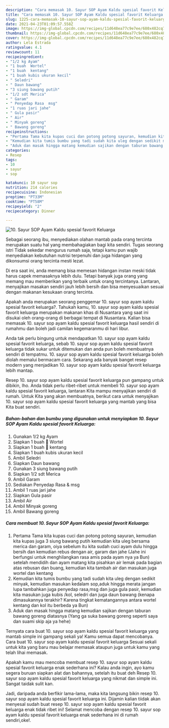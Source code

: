 ```yaml
---
description: "Cara memasak 10. Sayur SOP Ayam Kaldu spesial favorit Keluarga yang enak Untuk Jualan"
title: "Cara memasak 10. Sayur SOP Ayam Kaldu spesial favorit Keluarga yang enak Untuk Jualan"
slug: 1225-cara-memasak-10-sayur-sop-ayam-kaldu-spesial-favorit-keluarga-yang-enak-untuk-jualan
date: 2021-04-23T01:09:57.558Z
image: https://img-global.cpcdn.com/recipes/11d648ea77c9e7ee/680x482cq70/10-sayur-sop-ayam-kaldu-spesial-favorit-keluarga-foto-resep-utama.jpg
thumbnail: https://img-global.cpcdn.com/recipes/11d648ea77c9e7ee/680x482cq70/10-sayur-sop-ayam-kaldu-spesial-favorit-keluarga-foto-resep-utama.jpg
cover: https://img-global.cpcdn.com/recipes/11d648ea77c9e7ee/680x482cq70/10-sayur-sop-ayam-kaldu-spesial-favorit-keluarga-foto-resep-utama.jpg
author: Lela Estrada
ratingvalue: 4.1
reviewcount: 11
recipeingredient:
- "1/2 kg Ayam"
- "1 buah  Wortel"
- "1 buah  kentang"
- "1 buah kubis ukuran kecil"
- " Seledri"
- " Daun bawang"
- "3 siung bawang putih"
- "1/2 sdt Merica"
- " Garam"
- " Penyedap Rasa  msg"
- "1 ruas jari jahe"
- " Gula pasir"
- " Air"
- " Minyak goreng"
- " Bawang goreng"
recipeinstructions:
- "Pertama Tama kita kupas cuci dan potong potong sayuran, kemudian kita kupas juga 3 siung bawang putih kemudian kita uleg bersama merica dan garam, oiya sebelum itu kita sudah cuci ayam dulu hingga bersih dan kemudian rebus dengan air, garam dan jahe (Jahe ini berfungsi untuk menghilangkan rasa amis pada ayam nya ya Bun) setelah mendidih dan ayam matang kita pisahkan air lemak pada bagian atas rebusan dan buang, kemudian kita tambah air dan masukan juga wortel dan kentang"
- "Kemudian kita tumis bumbu yang tadi sudah kita uleg dengan sedikit minyak, kemudian masukan kedalam sop,aduk hingga merata jangan lupa tambahkan juga penyedap rasa,msg dan juga gula pasir, kemudian kita masukan juga kubis /kol, seledri dan juga daun bawang (kenapa dimasukannya terakhir? Karena tingkat kematangannya antara wortel kentang dan kol itu berbeda ya Bun)"
- "Aduk dan masak hingga matang kemudian sajikan dengan taburan bawang goreng diatasnya (Yang ga suka bawang goreng seperti saya dan suami skip aja ya hehe)"
categories:
- Resep
tags:
- 10
- sayur
- sop

katakunci: 10 sayur sop 
nutrition: 214 calories
recipecuisine: Indonesian
preptime: "PT33M"
cooktime: "PT58M"
recipeyield: "2"
recipecategory: Dinner

---
```



![10. Sayur SOP Ayam Kaldu spesial favorit Keluarga](https://img-global.cpcdn.com/recipes/11d648ea77c9e7ee/680x482cq70/10-sayur-sop-ayam-kaldu-spesial-favorit-keluarga-foto-resep-utama.jpg)

Sebagai seorang ibu, menyediakan olahan mantab pada orang tercinta merupakan suatu hal yang membahagiakan bagi kita sendiri. Tugas seorang istri Tidak sekedar mengurus rumah saja, tetapi kamu pun wajib menyediakan kebutuhan nutrisi terpenuhi dan juga hidangan yang dikonsumsi orang tercinta mesti lezat.

Di era  saat ini, anda memang bisa memesan hidangan instan meski tidak harus capek memasaknya lebih dulu. Tetapi banyak juga orang yang memang mau memberikan yang terbaik untuk orang tercintanya. Lantaran, menyajikan masakan sendiri jauh lebih bersih dan bisa menyesuaikan sesuai dengan makanan kesukaan orang tercinta. 



Apakah anda merupakan seorang penggemar 10. sayur sop ayam kaldu spesial favorit keluarga?. Tahukah kamu, 10. sayur sop ayam kaldu spesial favorit keluarga merupakan makanan khas di Nusantara yang saat ini disukai oleh orang-orang di berbagai tempat di Nusantara. Kalian bisa memasak 10. sayur sop ayam kaldu spesial favorit keluarga hasil sendiri di rumahmu dan boleh jadi camilan kegemaranmu di hari libur.

Anda tak perlu bingung untuk mendapatkan 10. sayur sop ayam kaldu spesial favorit keluarga, sebab 10. sayur sop ayam kaldu spesial favorit keluarga tidak sukar untuk ditemukan dan anda pun boleh membuatnya sendiri di tempatmu. 10. sayur sop ayam kaldu spesial favorit keluarga boleh diolah memalui bermacam cara. Sekarang ada banyak banget resep modern yang menjadikan 10. sayur sop ayam kaldu spesial favorit keluarga lebih mantap.

Resep 10. sayur sop ayam kaldu spesial favorit keluarga pun gampang untuk dibikin, lho. Anda tidak perlu ribet-ribet untuk membeli 10. sayur sop ayam kaldu spesial favorit keluarga, lantaran Kita mampu menyajikan sendiri di rumah. Untuk Kita yang akan membuatnya, berikut cara untuk menyajikan 10. sayur sop ayam kaldu spesial favorit keluarga yang mantab yang bisa Kita buat sendiri.

<!--inarticleads1-->

##### Bahan-bahan dan bumbu yang digunakan untuk menyiapkan 10. Sayur SOP Ayam Kaldu spesial favorit Keluarga:

1. Gunakan 1/2 kg Ayam
1. Siapkan 1 buah 🥕 Wortel
1. Siapkan 1 buah 🥔 kentang
1. Siapkan 1 buah kubis ukuran kecil
1. Ambil  Seledri
1. Siapkan  Daun bawang
1. Gunakan 3 siung bawang putih
1. Siapkan 1/2 sdt Merica
1. Ambil  Garam
1. Sediakan  Penyedap Rasa &amp; msg
1. Ambil 1 ruas jari jahe
1. Siapkan  Gula pasir
1. Ambil  Air
1. Ambil  Minyak goreng
1. Ambil  Bawang goreng




<!--inarticleads2-->

##### Cara membuat 10. Sayur SOP Ayam Kaldu spesial favorit Keluarga:

1. Pertama Tama kita kupas cuci dan potong potong sayuran, kemudian kita kupas juga 3 siung bawang putih kemudian kita uleg bersama merica dan garam, oiya sebelum itu kita sudah cuci ayam dulu hingga bersih dan kemudian rebus dengan air, garam dan jahe (Jahe ini berfungsi untuk menghilangkan rasa amis pada ayam nya ya Bun) setelah mendidih dan ayam matang kita pisahkan air lemak pada bagian atas rebusan dan buang, kemudian kita tambah air dan masukan juga wortel dan kentang
1. Kemudian kita tumis bumbu yang tadi sudah kita uleg dengan sedikit minyak, kemudian masukan kedalam sop,aduk hingga merata jangan lupa tambahkan juga penyedap rasa,msg dan juga gula pasir, kemudian kita masukan juga kubis /kol, seledri dan juga daun bawang (kenapa dimasukannya terakhir? Karena tingkat kematangannya antara wortel kentang dan kol itu berbeda ya Bun)
1. Aduk dan masak hingga matang kemudian sajikan dengan taburan bawang goreng diatasnya (Yang ga suka bawang goreng seperti saya dan suami skip aja ya hehe)




Ternyata cara buat 10. sayur sop ayam kaldu spesial favorit keluarga yang mantab simple ini gampang sekali ya! Kamu semua dapat mencobanya. Cara buat 10. sayur sop ayam kaldu spesial favorit keluarga Sesuai sekali untuk kita yang baru mau belajar memasak ataupun juga untuk kamu yang telah lihai memasak.

Apakah kamu mau mencoba membuat resep 10. sayur sop ayam kaldu spesial favorit keluarga enak sederhana ini? Kalau anda ingin, ayo kamu segera buruan siapkan alat dan bahannya, setelah itu buat deh Resep 10. sayur sop ayam kaldu spesial favorit keluarga yang nikmat dan simple ini. Sangat taidak sulit kan. 

Jadi, daripada anda berfikir lama-lama, maka kita langsung bikin resep 10. sayur sop ayam kaldu spesial favorit keluarga ini. Dijamin kalian tiidak akan menyesal sudah buat resep 10. sayur sop ayam kaldu spesial favorit keluarga enak tidak ribet ini! Selamat mencoba dengan resep 10. sayur sop ayam kaldu spesial favorit keluarga enak sederhana ini di rumah sendiri,oke!.

